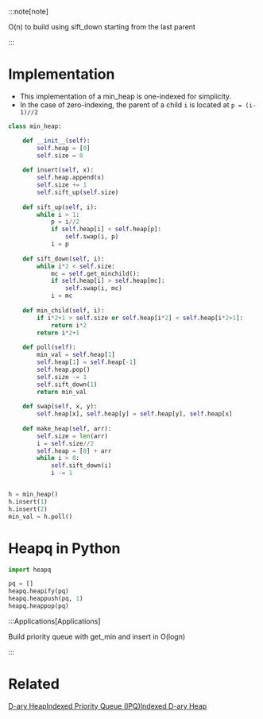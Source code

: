 ---
---

:::note[note] 

O(n) to build using sift_down starting from the last parent

:::

# Implementation

- This implementation of a min_heap is one-indexed for simplicity.
- In the case of zero-indexing, the parent of a child `i` is located at `p = (i-1)//2`

```python
class min_heap:

	def __init__(self):
		self.heap = [0]
		self.size = 0
		
	def insert(self, x):
		self.heap.append(x)
		self.size += 1
		self.sift_up(self.size)
		
	def sift_up(self, i):
		while i > 1:
			p = i//2
			if self.heap[i] < self.heap[p]:
				self.swap(i, p)
			i = p
			
	def sift_down(self, i):
		while i*2 < self.size:
			mc = self.get_minchild():
			if self.heap[i] > self.heap[mc]:
				self.swap(i, mc)
			i = mc
			
	def min_child(self, i):
		if i*2+1 > self.size or self.heap[i*2] < self.heap[i*2+1]:
			return i*2
		return i*2+1
		
	def poll(self):
		min_val = self.heap[1]
		self.heap[1] = self.heap[-1]
		self.heap.pop()
		self.size -= 1
		self.sift_down(1)
		return min_val
			
	def swap(self, x, y):
		self.heap[x], self.heap[y] = self.heap[y], self.heap[x]
		
	def make_heap(self, arr):
		self.size = len(arr)
		i = self.size//2
		self.heap = [0] + arr
		while i > 0:
			self.sift_down(i)
			i -= 1


h = min_heap()
h.insert(1)
h.insert(2)
min_val = h.poll()

```

# Heapq in Python

```python
import heapq

pq = []
heapq.heapify(pq)
heapq.heappush(pq, 1)
heapq.heappop(pq)
```

:::Applications[Applications] 

Build priority queue with get_min and insert in O(logn)

:::


# Related
[D-ary Heap](</docs/DS/D-ary Heap.md>)[Indexed Priority Queue (IPQ)](</docs/DS/Indexed Priority Queue (IPQ).md>)[Indexed D-ary Heap](</docs/DS/Indexed D-ary Heap.md>)